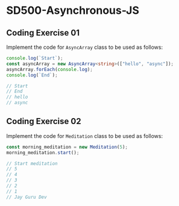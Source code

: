 # SD500-Asynchronous-JS
## Coding Exercise 01
Implement the code for `AsyncArray` class to be used as follows:
```typescript
console.log(`Start`);
const asyncArray = new AsyncArray<string>(["hello", "async"]);
asyncArray.forEach(console.log);
console.log(`End`);

// Start
// End
// hello
// async
```
## Coding Exercise 02
Implement the code for `Meditation` class to be used as follows:
```typescript
const morning_meditation = new Meditation(5);
morning_meditation.start();

// Start meditation
// 5
// 4
// 3
// 2
// 1
// Jay Guru Dev
```
